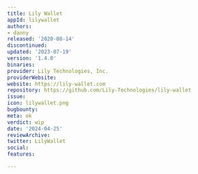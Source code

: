 ```yaml
---
title: Lily Wallet
appId: lilywallet
authors:
- danny
released: '2020-08-14'
discontinued: 
updated: '2023-07-19'
version: '1.4.0'
binaries: 
provider: Lily Technologies, Inc.
providerWebsite: 
website: https://lily-wallet.com
repository: https://github.com/Lily-Technologies/lily-wallet
issue: 
icon: lilywallet.png
bugbounty: 
meta: ok
verdict: wip
date: '2024-04-25'
reviewArchive: 
twitter: LilyWallet
social: 
features: 

---
```


